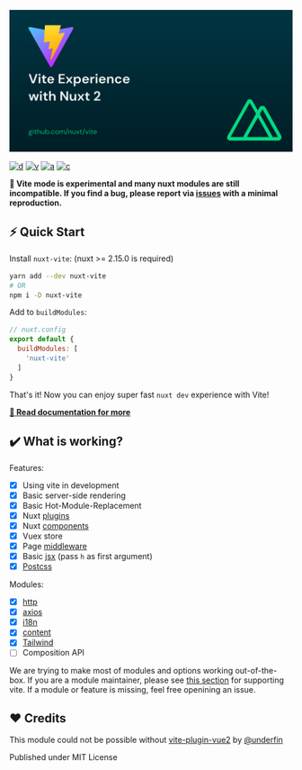 <p style="text-align: center">
  <img src="./docs/static/preview.svg">
</p>

[![d](https://img.shields.io/npm/dm/nuxt-vite.svg?style=flat-square)](https://npmjs.com/package/nuxt-vite)
[![v](https://img.shields.io/npm/v/nuxt-vite/latest.svg?style=flat-square)](https://npmjs.com/package/nuxt-vite)
[![a](https://img.shields.io/github/workflow/status/nuxt/vite/ci/main?style=flat-square)](https://github.com/nuxt/vite/actions)
[![c](https://img.shields.io/codecov/c/gh/nuxt/vite/main?style=flat-square)](https://codecov.io/gh/nuxt/vite)

<!-- [![See Demo](https://codesandbox.io/static/img/play-codesandbox.svg)](https://codesandbox.io/s/github/nuxt/vite/tree/main/demo) -->


**🧪 Vite mode is experimental and many nuxt modules are still incompatible. If you find a bug, please report via [issues](https://github.com/nuxt/vite/issues) with a minimal reproduction.**


## ⚡ Quick Start

Install `nuxt-vite`: (nuxt >= 2.15.0 is required)

```sh
yarn add --dev nuxt-vite
# OR
npm i -D nuxt-vite
```

Add to `buildModules`:

```js
// nuxt.config
export default {
  buildModules: [
    'nuxt-vite'
  ]
}
```

That's it! Now you can enjoy super fast `nuxt dev` experience with Vite!


**[📖 Read documentation for more](https://vite.nuxtjs.org)**

## ✔️ What is working?

Features:

- [x] Using vite in development
- [x] Basic server-side rendering
- [x] Basic Hot-Module-Replacement
- [x] Nuxt [plugins](https://nuxtjs.org/docs/2.x/directory-structure/plugins/)
- [x] Nuxt [components](https://github.com/nuxt/components/)
- [X] Vuex store
- [x] Page [middleware](https://nuxtjs.org/docs/2.x/directory-structure/middleware/)
- [x] Basic [jsx](https://vuejs.org/v2/guide/render-function.html#JSX) (pass `h` as first argument)
- [x] [Postcss](https://nuxtjs.org/docs/2.x/configuration-glossary/configuration-build#postcss)

Modules:

- [X] [http](https://http.nuxtjs.org/)
- [x] [axios](https://axios.nuxtjs.org/)
- [X] [i18n](https://i18n.nuxtjs.org/)
- [x] [content](https://content.nuxtjs.org/)
- [x] [Tailwind](https://tailwindcss.nuxtjs.org/)
- [ ] Composition API

We are trying to make most of modules and options working out-of-the-box. If you are a module maintainer,
 please see [this section](https://vite.nuxtjs.org/advanced/modules) for supporting vite. If a module or feature is missing, feel free openining an issue.

## ❤️ Credits

This module could not be possible without [vite-plugin-vue2](https://github.com/underfin/vite-plugin-vue2) by [@underfin](https://github.com/underfin)

Published under MIT License
